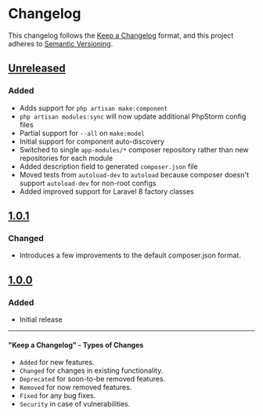 # Changelog

This changelog follows the [Keep a Changelog](https://keepachangelog.com/en/1.0.0/) format,
and this project adheres to [Semantic Versioning](https://semver.org/spec/v2.0.0.html).

## [Unreleased]

### Added
- Adds support for `php artisan make:component`
- `php artisan modules:sync` will now update additional PhpStorm config files
- Partial support for `--all` on `make:model`
- Initial support for component auto-discovery
- Switched to single `app-modules/*` composer repository rather than new repositories for each module
- Added description field to generated `composer.json` file
- Moved tests from `autoload-dev` to `autoload` because composer doesn't support 
  `autoload-dev` for non-root configs
- Added improved support for Laravel 8 factory classes  

## [1.0.1]

### Changed
- Introduces a few improvements to the default composer.json format.

## [1.0.0]

### Added
- Initial release

--------

#### "Keep a Changelog" - Types of Changes
- `Added` for new features.
- `Changed` for changes in existing functionality.
- `Deprecated` for soon-to-be removed features.
- `Removed` for now removed features.
- `Fixed` for any bug fixes.
- `Security` in case of vulnerabilities.

[unreleased]: https://github.com/InterNACHI/modular/compare/1.0.1...HEAD
[1.0.1]: https://github.com/InterNACHI/modular/compare/1.0.0...1.0.1
[1.0.0]: https://github.com/InterNACHI/modular/releases/tag/1.0.0
